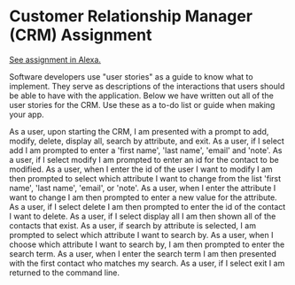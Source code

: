 # Customer Relationship Manager (CRM) Assignment

[See assignment in Alexa.](https://alexa.bitmaker.co/cohorts/67/assignments/2027/latest)

Software developers use "user stories" as a guide to know what to implement. They serve as descriptions of the interactions that users should be able to have with the application. Below we have written out all of the user stories for the CRM. Use these as a to-do list or guide when making your app.

As a user, upon starting the CRM, I am presented with a prompt to add, modify, delete, display all, search by attribute, and exit.
As a user, if I select add I am prompted to enter a 'first name', 'last name', 'email' and 'note'.
As a user, if I select modify I am prompted to enter an id for the contact to be modified.
As a user, when I enter the id of the user I want to modify I am then prompted to select which attribute I want to change from the list 'first name', 'last name', 'email', or 'note'.
As a user, when I enter the attribute I want to change I am then prompted to enter a new value for the attribute.
As a user, if I select delete I am then prompted to enter the id of the contact I want to delete.
As a user, if I select display all I am then shown all of the contacts that exist.
As a user, if search by attribute is selected, I am prompted to select which attribute I want to search by.
As a user, when I choose which attribute I want to search by, I am then prompted to enter the search term.
As a user, when I enter the search term I am then presented with the first contact who matches my search.
As a user, if I select exit I am returned to the command line.
